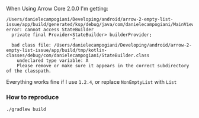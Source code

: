 When Using Arrow Core 2.0.0 I'm getting:

    /Users/danielecampogiani/Developing/android/arrow-2-empty-list-issue/app/build/generated/ksp/debug/java/com/danielecampogiani/MainViewModel_Factory.java:28: error: cannot access StateBuilder
      private final Provider<StateBuilder> builderProvider;
                             ^
      bad class file: /Users/danielecampogiani/Developing/android/arrow-2-empty-list-issue/app/build/tmp/kotlin-classes/debug/com/danielecampogiani/StateBuilder.class
        undeclared type variable: A
        Please remove or make sure it appears in the correct subdirectory of the classpath.

Everything works fine if I use `1.2.4`, or replace `NonEmptyList` with `List`

### How to reproduce
    ./gradlew build
